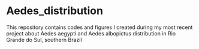 # Aedes_distribution
This repository contains codes and figures I created during my most recent project about Aedes aegypti and Aedes albopictus distribution in Rio Grande do Sul, southern Brazil

